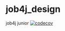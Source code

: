 # job4j_design
job4j junior
[![codecov](https://codecov.io/gh/Sidelnikov-AY/job4j_design/branch/master/graph/badge.svg?token=h1vCB6cGRD)](https://codecov.io/gh/Sidelnikov-AY/job4j_design)